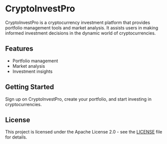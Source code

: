 # CryptoInvestPro

CryptoInvestPro is a cryptocurrency investment platform that provides portfolio management tools and market analysis. It assists users in making informed investment decisions in the dynamic world of cryptocurrencies.

## Features
- Portfolio management
- Market analysis
- Investment insights

## Getting Started
Sign up on CryptoInvestPro, create your portfolio, and start investing in cryptocurrencies.

## License
This project is licensed under the Apache License 2.0 - see the [LICENSE](LICENSE) file for details.
